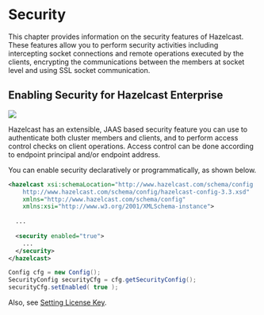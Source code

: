 

# Security

This chapter provides information on the security features of Hazelcast. These features allow you to perform security activities including intercepting socket connections and remote operations executed by the clients, encrypting the communications between the members at socket level and using SSL socket communication.

## Enabling Security for Hazelcast Enterprise

![](images/enterprise-onlycopy.jpg)



Hazelcast has an extensible, JAAS based security feature you can use to authenticate both cluster members and clients, and to perform access control checks on client operations. Access control can be done according to endpoint principal and/or endpoint address. 

You can enable security declaratively or programmatically, as shown below.


```xml
<hazelcast xsi:schemaLocation="http://www.hazelcast.com/schema/config
    http://www.hazelcast.com/schema/config/hazelcast-config-3.3.xsd"
    xmlns="http://www.hazelcast.com/schema/config"
    xmlns:xsi="http://www.w3.org/2001/XMLSchema-instance">
    
  ...
    
  <security enabled="true">
    ...
  </security>
</hazelcast>
```



```java
Config cfg = new Config();
SecurityConfig securityCfg = cfg.getSecurityConfig();
securityCfg.setEnabled( true );
```

Also, see [Setting License Key](#setting-the-license-key).

